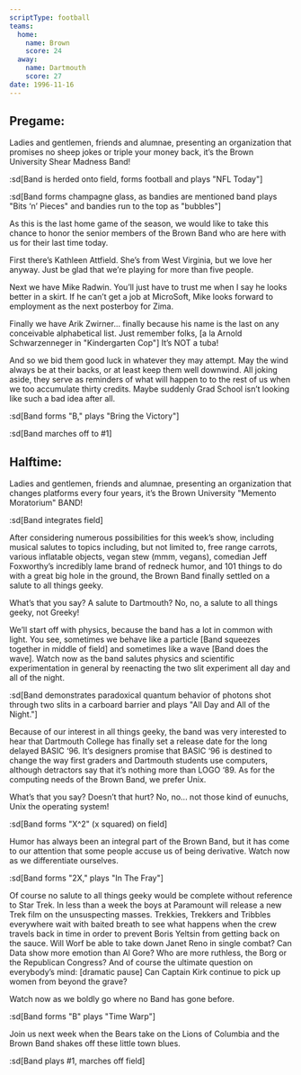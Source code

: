 ```yaml
---
scriptType: football
teams:
  home:
    name: Brown
    score: 24
  away:
    name: Dartmouth
    score: 27
date: 1996-11-16
---
```


## Pregame:

Ladies and gentlemen, friends and alumnae, presenting an organization that promises no sheep jokes or triple your money back, it’s the Brown University Shear Madness Band!

:sd[Band is herded onto field, forms football and plays "NFL Today"]

:sd[Band forms champagne glass, as bandies are mentioned band plays "Bits ‘n’ Pieces" and bandies run to the top as "bubbles"]

As this is the last home game of the season, we would like to take this chance to honor the senior members of the Brown Band who are here with us for their last time today.

First there’s Kathleen Attfield. She’s from West Virginia, but we love her anyway. Just be glad that we’re playing for more than five people.

Next we have Mike Radwin. You’ll just have to trust me when I say he looks better in a skirt. If he can’t get a job at MicroSoft, Mike looks forward to employment as the next posterboy for Zima.

Finally we have Arik Zwirner... finally because his name is the last on any conceivable alphabetical list. Just remember folks, [a la Arnold Schwarzenneger in "Kindergarten Cop"] It’s NOT a tuba!

And so we bid them good luck in whatever they may attempt. May the wind always be at their backs, or at least keep them well downwind. All joking aside, they serve as reminders of what will happen to to the rest of us when we too accumulate thirty credits. Maybe suddenly Grad School isn’t looking like such a bad idea after all.

:sd[Band forms "B," plays "Bring the Victory"]

:sd[Band marches off to #1]

## Halftime:

Ladies and gentlemen, friends and alumnae, presenting an organization that changes platforms every four years, it’s the Brown University "Memento Moratorium" BAND!

:sd[Band integrates field]

After considering numerous possibilities for this week’s show, including musical salutes to topics including, but not limited to, free range carrots, various inflatable objects, vegan stew (mmm, vegans), comedian Jeff Foxworthy’s incredibly lame brand of redneck humor, and 101 things to do with a great big hole in the ground, the Brown Band finally settled on a salute to all things geeky.

What’s that you say? A salute to Dartmouth? No, no, a salute to all things geeky, not Greeky!

We’ll start off with physics, because the band has a lot in common with light. You see, sometimes we behave like a particle [Band squeezes together in middle of field] and sometimes like a wave [Band does the wave]. Watch now as the band salutes physics and scientific experimentation in general by reenacting the two slit experiment all day and all of the night.

:sd[Band demonstrates paradoxical quantum behavior of photons shot through two slits in a carboard barrier and plays "All Day and All of the Night."]

Because of our interest in all things geeky, the band was very interested to hear that Dartmouth College has finally set a release date for the long delayed BASIC ‘96. It’s designers promise that BASIC ‘96 is destined to change the way first graders and Dartmouth students use computers, although detractors say that it’s nothing more than LOGO ‘89. As for the computing needs of the Brown Band, we prefer Unix.

What’s that you say? Doesn’t that hurt? No, no... not those kind of eunuchs, Unix the operating system!

:sd[Band forms "X^2" (x squared) on field]

Humor has always been an integral part of the Brown Band, but it has come to our attention that some people accuse us of being derivative. Watch now as we differentiate ourselves.

:sd[Band forms "2X," plays "In The Fray"]

Of course no salute to all things geeky would be complete without reference to Star Trek. In less than a week the boys at Paramount will release a new Trek film on the unsuspecting masses. Trekkies, Trekkers and Tribbles everywhere wait with baited breath to see what happens when the crew travels back in time in order to prevent Boris Yeltsin from getting back on the sauce. Will Worf be able to take down Janet Reno in single combat? Can Data show more emotion than Al Gore? Who are more ruthless, the Borg or the Republican Congress? And of course the ultimate question on everybody’s mind: [dramatic pause] Can Captain Kirk continue to pick up women from beyond the grave?

Watch now as we boldly go where no Band has gone before.

:sd[Band forms "B" plays "Time Warp"]

Join us next week when the Bears take on the Lions of Columbia and the Brown Band shakes off these little town blues.

:sd[Band plays #1, marches off field]
